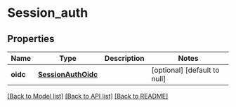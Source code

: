 # Session_auth

## Properties
Name | Type | Description | Notes
------------ | ------------- | ------------- | -------------
**oidc** | [**SessionAuthOidc**](SessionAuthOidc.md) |  | [optional] [default to null]

[[Back to Model list]](../README.md#documentation-for-models) [[Back to API list]](../README.md#documentation-for-api-endpoints) [[Back to README]](../README.md)


